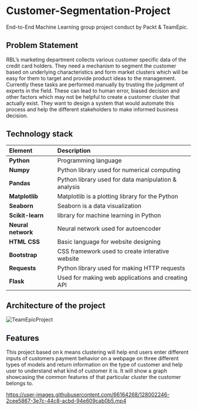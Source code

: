 # Customer-Segmentation-Project
End-to-End Machine Learning group project conduct by Packt &amp; TeamEpic.

## Problem Statement
RBL’s marketing department collects various customer specific data of the credit card 
holders. They need a mechanism to segment the customer based on underlying 
characteristics and form market clusters which will be easy for them to target and provide 
product ideas to the management. Currently these tasks are performed manually by trusting 
the judgment of experts in the field. These can lead to human error, biased decision and 
other factors which may not be helpful to create a customer cluster that actually exist. They 
want to design a system that would automate this process and help the different 
stakeholders to make informed business decision.

## Technology stack

| Element   | Description   | 
| :-------- | :------- |
| **Python** | Programming language |
| **Numpy** |  Python library used for numerical computing |
| **Pandas** |  Python library used for data manipulation & analysis |
| **Matplotlib** | Matplotlib is a plotting library for the Python  |
| **Seaborn** | Seaborn is a data visualization |
| **Scikit-learn** |  library for machine learning in Python |
| **Neural network** | Neural network used for autoencoder |
| **HTML CSS** | Basic language for website designing |
| **Bootstrap** | CSS framework used to create interative website |
| **Requests** | Python library used for making HTTP requests |
| **Flask** |  Used for making web applications and creating API |

## Architecture of the project
![TeamEpicProject](https://user-images.githubusercontent.com/66164268/128001426-dbb762e9-62f0-4da2-a018-717277ae0f75.png)


## Features
This project based on k means clustering will help end users enter different inputs of customers payment behavior on a webpage on three different types of models and return information on the type of customer and help user to understand what kind of customer it is. It will show a graph showcasing the common features of that particular cluster the customer belongs to.


https://user-images.githubusercontent.com/66164268/128002246-2cee5867-3e7c-44c8-acbd-94e609cab0b5.mp4



